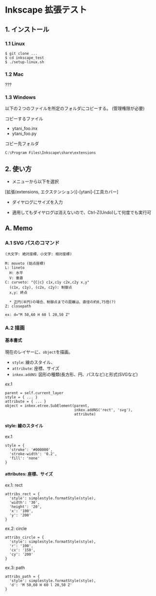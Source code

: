 # Inkscape 拡張テスト

## 1. インストール

### 1.1 Linux

```
$ git clone ...
$ cd inkscape_test
$ ./setup-linux.sh
```

### 1.2 Mac

???

### 1.3 Windows

以下の２つのファイルを所定のフォルダにコピーする。
(管理権限が必要)

コピーするファイル
* ytani_foo.inx
* ytani_foo.py

コピー先フォルダ
```
C:\Program Files\Inkscape\share\extensions
```


## 2. 使い方

* メニューから以下を選択

[拡張(extensions, エクステンション)]-[ytani]-[工具カバー] 

* ダイヤログにサイズを入力

* 適用してもダイヤログは消えないので、Ctrl-Z(Undo)して何度でも実行可


## A. Memo

### A.1 SVG パスのコマンド

```
(大文字: 絶対座標、小文字: 相対座標)

M: moveto (始点座標)
L: lineto
  H: 水平
  V: 垂直
C: curveto: "{C|c} c1x,c1y c2x,c2y x,y"
  (c1x, c1y), (c2x, c2y): 制御点
  x,y: 終点

  * 正円(半円)の場合、制御点までの距離は、直径の約0,75倍(?)
Z: closepath
```

```
ex: d="M 50,60 H 60 l 20,50 Z"
```


### A.2 描画

#### 基本書式

現在のレイヤーに、``object``を描画。

* ``style``: 線のスタイル、
* ``attribute``: 座標、サイズ
* ``inkex.addNS``: 図形の種類(長方形、円、パスなど)と形式(SVGなど)


ex.1
```
parent = self.current_layer
style = { ... }
attribute = { ... }
object = inkex.etree.SubElement(parent,
	                            inkex.addNS('rect', 'svg'),
								attribute)
```

#### style: 線のスタイル
ex.1
```
style = {
  'stroke': '#000000',
  'stroke-width': '0.2',
  'fill': 'none'
}
```


#### attributes: 座標、サイズ

ex.1: rect
```
attribs_rect = {
  'style': simplestyle.formatStyle(style),
  'width': '30',
  'height': '20',
  'x': '100',
  'y': '200'
}
```

ex.2: circle
```
attribs_circle = {
  'style': simplestyle.formatStyle(style),
  'r': '100',
  'cx': '150',
  'cy': '200'
}
```

ex.3: path
```
attribs_path = {
  'style': simplestyle.formatStyle(style),
  'd': 'M 50,60 H 60 l 20,50 Z'
}
```
